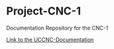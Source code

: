 # Project-CNC-1
Documentation Repository for the CNC-1

[Link to the UCCNC-Documentation](www.cncdrive.com/UCCNC/UCCNC_usersmanual.pdf)

